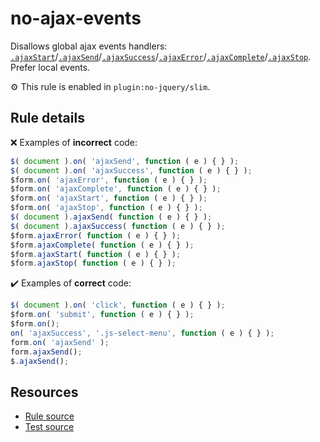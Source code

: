 # no-ajax-events

Disallows global ajax events handlers: [`.ajaxStart`](https://api.jquery.com/ajaxStart/)/[`.ajaxSend`](https://api.jquery.com/ajaxSend/)/[`.ajaxSuccess`](https://api.jquery.com/ajaxSuccess/)/[`.ajaxError`](https://api.jquery.com/ajaxError/)/[`.ajaxComplete`](https://api.jquery.com/ajaxComplete/)/[`.ajaxStop`](https://api.jquery.com/ajaxStop/). Prefer local events.

⚙️ This rule is enabled in `plugin:no-jquery/slim`.

## Rule details

❌ Examples of **incorrect** code:
```js
$( document ).on( 'ajaxSend', function ( e ) { } );
$( document ).on( 'ajaxSuccess', function ( e ) { } );
$form.on( 'ajaxError', function ( e ) { } );
$form.on( 'ajaxComplete', function ( e ) { } );
$form.on( 'ajaxStart', function ( e ) { } );
$form.on( 'ajaxStop', function ( e ) { } );
$( document ).ajaxSend( function ( e ) { } );
$( document ).ajaxSuccess( function ( e ) { } );
$form.ajaxError( function ( e ) { } );
$form.ajaxComplete( function ( e ) { } );
$form.ajaxStart( function ( e ) { } );
$form.ajaxStop( function ( e ) { } );
```

✔️ Examples of **correct** code:
```js
$( document ).on( 'click', function ( e ) { } );
$form.on( 'submit', function ( e ) { } );
$form.on();
on( 'ajaxSuccess', '.js-select-menu', function ( e ) { } );
form.on( 'ajaxSend' );
form.ajaxSend();
$.ajaxSend();
```

## Resources

* [Rule source](/src/rules/no-ajax-events.js)
* [Test source](/src/tests/no-ajax-events.js)
